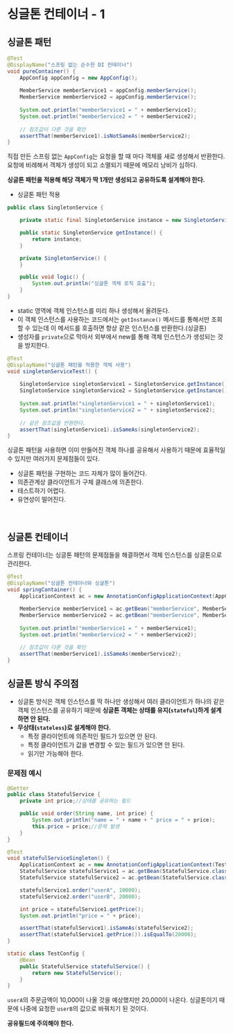 # 싱글톤 컨테이너 - 1

## 싱글톤 패턴
```java
@Test
@DisplayName("스프링 없는 순수한 DI 컨테이너")
void pureContainer() {
    AppConfig appConfig = new AppConfig();
    
    MemberService memberService1 = appConfig.memberService();
    MemberService memberService2 = appConfig.memberService();
    
    System.out.println("memberService1 = " + memberService1);
    System.out.println("memberService2 = " + memberService2);
    
    // 참조값이 다른 것을 확인
    assertThat(memberService1).isNotSameAs(memberService2);
}
```
직접 만든 스프링 없는 `AppConfig`는 요청을 할 때 마다 객체를 새로 생성해서 반환한다. 요청에 비례해서 객체가 생성이 되고 소멸되기 때문에 메모리 낭비가 심하다.

**싱글톤 패턴을 적용해 해당 객체가 딱 1개만 생성되고 공유하도록 설계해야 한다.**

- 싱글톤 패턴 적용
```java
public class SingletonService {

    private static final SingletonService instance = new SingletonService();

    public static SingletonService getInstance() {
        return instance;
    }

    private SingletonService() {
    }

    public void logic() {
        System.out.println("싱글톤 객체 로직 호출");
    }
}
```
- static 영역에 객체 인스턴스를 미리 하나 생성해서 올려둔다.
- 이 객체 인스턴스를 사용하는 코드에서는 `getInstance()` 메서드를 통해서만 조회할 수 있는데 이 메서드를 호출하면 항상 같은 인스턴스를 반환한다.(싱글톤)
- 생성자를 `private`으로 막아서 외부에서 new를 통해 객체 인스턴스가 생성되는 것을 방지한다.

```java
@Test
@DisplayName("싱글톤 패턴을 적용한 객체 사용")
void singletonServiceTest() {
    
    SingletonService singletonService1 = SingletonService.getInstance();
    SingletonService singletonService2 = SingletonService.getInstance();
    
    System.out.println("singletonService1 = " + singletonService1);
    System.out.println("singletonService2 = " + singletonService2);
    
    // 같은 참조값을 반환한다.
    assertThat(singletonService1).isSameAs(singletonService2);
}
```

싱글톤 패턴을 사용하면 이미 만들어진 객체 하나를 공유해서 사용하기 때문에 효율적일 수 있지만 여러가지 문제점들이 있다.
- 싱글톤 패턴을 구현하는 코드 자체가 많이 들어간다.
- 의존관계상 클라이언트가 구체 클래스에 의존한다.
- 테스트하기 어렵다.
- 유연성이 떨어진다.

<br>

## 싱글톤 컨테이너
스프링 컨테이너는 싱글톤 패턴의 문제점들을 해결하면서 객체 인스턴스를 싱글톤으로 관리한다.

```java
@Test
@DisplayName("싱글톤 컨테이너와 싱글톤")
void springContainer() {
    ApplicationContext ac = new AnnotationConfigApplicationContext(AppConfig.class);
    
    MemberService memberService1 = ac.getBean("memberService", MemberService.class);
    MemberService memberService2 = ac.getBean("memberService", MemberService.class);
    
    System.out.println("memberService1 = " + memberService1);
    System.out.println("memberService2 = " + memberService2);

    // 참조값이 다른 것을 확인
    assertThat(memberService1).isSameAs(memberService2);
}
```

## 싱글톤 방식 주의점
- 싱글톤 방식은 객체 인스턴스를 딱 하나만 생성해서 여러 클라이언트가 하나의 같은 객체 인스턴스를 공유하기 때문에 **싱글톤 객체는 상태를 유지(`stateful`)하게 설계하면 안 된다.**
- **무상태(`stateless`)로 설계해야 한다.**
  - 특정 클라이언트에 의존적인 필드가 있으면 안 된다.
  - 특정 클라이언트가 값을 변경할 수 있는 필드가 있으면 안 된다.
  - 읽기만 가능해야 한다.

### 문제점 예시
```java
@Getter
public class StatefulService {
    private int price;//상태를 공유하는 필드

    public void order(String name, int price) {
        System.out.println("name = " + name + " price = " + price);
        this.price = price;//문제 발생
    }
}

@Test
void statefulServiceSingleton() {
    ApplicationContext ac = new AnnotationConfigApplicationContext(TestConfig.class);
    StatefulService statefulService1 = ac.getBean(StatefulService.class);
    StatefulService statefulService2 = ac.getBean(StatefulService.class);

    statefulService1.order("userA", 10000);
    statefulService2.order("userB", 20000);

    int price = statefulService1.getPrice();
    System.out.println("price = " + price);

    assertThat(statefulService1).isSameAs(statefulService2);
    assertThat(statefulService1.getPrice()).isEqualTo(20000);
}

static class TestConfig {
    @Bean
    public StatefulService statefulService() {
        return new StatefulService();
    }
}
```
`userA`의 주문금액이 10,000이 나올 것을 예상했지만 20,000이 나온다. 싱글톤이기 때문에 나중에 요청한 `userB`의 값으로 바꿔치기 된 것이다.

**공유필드에 주의해야 한다.**